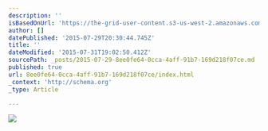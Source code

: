 ```yaml
---
description: ''
isBasedOnUrl: 'https://the-grid-user-content.s3-us-west-2.amazonaws.com/c5d796f0-099f-4b7b-83b1-b6f1d046aeb1.jpg'
author: []
datePublished: '2015-07-29T20:30:44.745Z'
title: ''
dateModified: '2015-07-31T19:02:50.412Z'
sourcePath: _posts/2015-07-29-8ee0fe64-0cca-4aff-91b7-169d218f07ce.md
published: true
url: 8ee0fe64-0cca-4aff-91b7-169d218f07ce/index.html
_context: 'http://schema.org'
_type: Article

---
```

![](https://the-grid-user-content.s3-us-west-2.amazonaws.com/c5d796f0-099f-4b7b-83b1-b6f1d046aeb1.jpg)